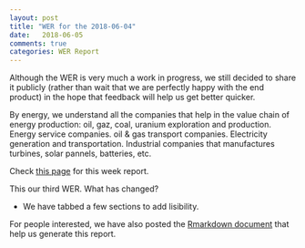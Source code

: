 ```yaml
---
layout: post
title: "WER for the 2018-06-04"
date:   2018-06-05
comments: true
categories: WER Report
---
```


Although the WER is very much a work in progress, we still decided to share it publicly (rather than wait that we are perfectly happy with the end product) in the hope that feedback will help us get better quicker.  

By energy, we understand all the companies that help in the value chain of energy production: oil, gaz, coal, uranium exploration and production. Energy service companies. oil & gas transport companies. Electricity generation and transportation. Industrial companies that manufactures turbines, solar pannels, batteries, etc.

Check [this page](https://fderyckel.github.io/WER/reports/WER_2018_06_04.html) for this week report.  

This our third WER.  What has changed? 

* We have tabbed a few sections to add lisibility.  



For people interested, we have also posted the [Rmarkdown document](https://fderyckel.github.io/WER/WER_V01.Rmd) that help us generate this report.  
